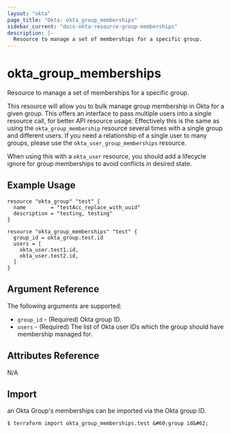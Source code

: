 ```yaml
---
layout: "okta"
page_title: "Okta: okta_group_memberships"
sidebar_current: "docs-okta-resource-group-memberships"
description: |-
  Resource to manage a set of memberships for a specific group.
---
```


# okta_group_memberships

Resource to manage a set of memberships for a specific group.

This resource will allow you to bulk manage group membership in Okta for a given group. This offers an interface to pass multiple users into a single resource call, for better API resource usage. Effectively this is the same as using the `okta_group_membership` resource several times with a single group and different users. If you need a relationship of a single user to many groups, please use the `okta_user_group_memberships` resource.

When using this with a `okta_user` resource, you should add a lifecycle ignore for group memberships to avoid conflicts in desired state.

## Example Usage

```hcl
resource "okta_group" "test" {
  name        = "testAcc_replace_with_uuid"
  description = "testing, testing"
}

resource "okta_group_memberships" "test" {
  group_id = okta_group.test.id
  users = [
    okta_user.test1.id,
    okta_user.test2.id,
  ]
}
```

## Argument Reference

The following arguments are supported:

- `group_id` - (Required) Okta group ID.
- `users` - (Required) The list of Okta user IDs which the group should have membership managed for.

## Attributes Reference

N/A

## Import

an Okta Group's memberships can be imported via the Okta group ID.

```
$ terraform import okta_group_memberships.test &#60;group id&#62;
```
